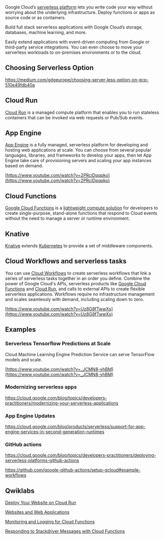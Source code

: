 

Google Cloud’s [serverless platform](https://www.youtube.com/watch?v=PBw9vD_BO5A) lets you write code your way without worrying about the underlying infrastructure. Deploy functions or apps as source code or as containers. 

Build full stack serverless applications with Google Cloud’s storage, databases, machine learning, and more. 

Easily extend applications with event-driven computing from Google or third-party service integrations. You can even choose to move your serverless workloads to on-premises environments or to the cloud.

## Choosing Serverless Option

https://medium.com/gdgeurope/choosing-server-less-option-on-gcp-510e49fdb40a


## Cloud Run

[Cloud Run](Cloud-Run) is a managed compute platform that enables you to run stateless containers that can be invoked via web requests or Pub/Sub events. 



## App Engine

[App Engine](App-Engine) is a fully managed, serverless platform for developing and hosting web applications at scale. You can choose from several popular languages, libraries, and frameworks to develop your apps, then let App Engine take care of provisioning servers and scaling your app instances based on demand.




[https://www.youtube.com/watch?v=2PRciDpqpko](https://www.youtube.com/watch?v=2PRciDpqpko)


## Cloud Functions

[Google Cloud Functions](Cloud-Functions) is a [lightweight compute solution](https://www.youtube.com/watch?v=vM-2O-uKBNQ) for developers to create single-purpose, stand-alone functions that respond to Cloud events without the need to manage a server or runtime environment.


## Knative

[Knative](Knative) extends [Kubernetes](Kubernetes-Engine-and-Containers) to provide a set of middleware components.


## Cloud Workflows and serverless tasks

You can use [Cloud Workflows](Workflows) to create serverless workflows that link a series of serverless tasks together in an order you define. Combine the power of Google Cloud's APIs, serverless products like [Google Cloud Functions](Cloud-Functions) and [Cloud Run](Cloud-Run), and calls to external APIs to create flexible serverless applications. Workflows require no infrastructure management and scales seamlessly with demand, including scaling down to zero.


[https://www.youtube.com/watch?v=Uz8G8fTwwXs](https://www.youtube.com/watch?v=Uz8G8fTwwXs)

## Examples

### Serverless Tensorflow Predictions at Scale

Cloud Machine Learning Engine Prediction Service can serve TensorFlow models and scale.

[https://www.youtube.com/watch?v=_JCMN8-yhBM](https://www.youtube.com/watch?v=_JCMN8-yhBM)

### Modernizing serverless apps

https://cloud.google.com/blog/topics/developers-practitioners/modernizing-your-serverless-applications

### App Engine Updates

https://cloud.google.com/blog/products/serverless/support-for-app-engine-services-in-second-generation-runtimes

### GitHub actions 

https://cloud.google.com/blog/topics/developers-practitioners/deploying-serverless-platforms-github-actions


https://github.com/google-github-actions/setup-gcloud#example-workflows

## Qwiklabs



[Deploy Your Website on Cloud Run](https://www.qwiklabs.com/focuses/10445?parent=catalog)



[Websites and Web Applications](https://www.qwiklabs.com/quests/39?catalog_rank=%7B%22rank%22%3A5%2C%22num_filters%22%3A0%2C%22has_search%22%3Atrue%7D&search_id=7467936)



[Monitoring and Logging for Cloud Functions](https://www.qwiklabs.com/focuses/1833?catalog_rank=%7B%22rank%22%3A16%2C%22num_filters%22%3A0%2C%22has_search%22%3Atrue%7D&parent=catalog&search_id=7468061)




[Responding to Stackdriver Messages with Cloud Functions](https://www.qwiklabs.com/focuses/8500?catalog_rank=%7B%22rank%22%3A22%2C%22num_filters%22%3A0%2C%22has_search%22%3Atrue%7D&parent=catalog&search_id=7468090)
